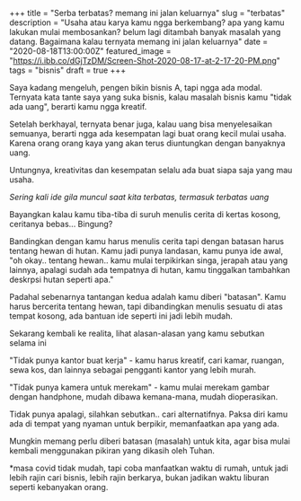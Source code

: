 +++
title = "Serba terbatas? memang ini jalan keluarnya"
slug = "terbatas"
description = "Usaha atau karya kamu ngga berkembang? apa yang kamu lakukan mulai membosankan? belum lagi ditambah banyak masalah yang datang. Bagaimana kalau ternyata memang ini jalan keluarnya"
date = "2020-08-18T13:00:00Z"
featured_image = "https://i.ibb.co/dGjTzDM/Screen-Shot-2020-08-17-at-2-17-20-PM.png"
tags = "bisnis"
draft = true
+++ 

Saya kadang mengeluh, pengen bikin bisnis A, tapi ngga ada modal. Ternyata kata tante saya yang suka bisnis, kalau masalah bisnis kamu "tidak ada uang", berarti kamu ngga kreatif.

Setelah berkhayal, ternyata benar juga, kalau uang bisa menyelesaikan semuanya, berarti ngga ada kesempatan lagi buat orang kecil mulai usaha. Karena orang orang kaya yang akan terus diuntungkan dengan banyaknya uang.

Untungnya, kreativitas dan kesempatan selalu ada buat siapa saja yang mau usaha.

_Sering kali ide gila muncul saat kita terbatas, termasuk terbatas uang_

Bayangkan kalau kamu tiba-tiba di suruh menulis cerita di kertas kosong, ceritanya bebas... Bingung? 

Bandingkan dengan kamu harus menulis cerita tapi dengan batasan harus tentang hewan di hutan. Kamu jadi punya landasan, kamu punya ide awal, "oh okay.. tentang hewan.. kamu mulai terpikirkan singa, jerapah atau yang lainnya, apalagi sudah ada tempatnya di hutan, kamu tinggalkan tambahkan deskrpsi hutan seperti apa."

Padahal sebenarnya tantangan kedua adalah kamu diberi "batasan". Kamu harus bercerita tentang hewan, tapi dibandingkan menulis sesuatu di atas tempat kosong, ada bantuan ide seperti ini jadi lebih mudah.

Sekarang kembali ke realita, lihat alasan-alasan yang kamu sebutkan selama ini

"Tidak punya kantor buat kerja" - kamu harus kreatif, cari kamar, ruangan, sewa kos, dan lainnya sebagai pengganti kantor yang lebih murah.

"Tidak punya kamera untuk merekam" - kamu mulai merekam gambar dengan handphone, mudah dibawa kemana-mana, mudah dioperasikan.

Tidak punya apalagi, silahkan sebutkan.. cari alternatifnya. Paksa diri kamu ada di tempat yang nyaman untuk berpikir, memanfaatkan apa yang ada.

Mungkin memang perlu diberi batasan (masalah) untuk kita, agar bisa mulai kembali menggunakan pikiran yang dikasih oleh Tuhan.

\*masa covid tidak mudah, tapi coba manfaatkan waktu di rumah, untuk jadi lebih rajin cari bisnis, lebih rajin berkarya, bukan jadikan waktu liburan seperti kebanyakan orang.